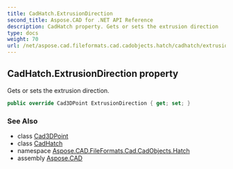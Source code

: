 ```yaml
---
title: CadHatch.ExtrusionDirection
second_title: Aspose.CAD for .NET API Reference
description: CadHatch property. Gets or sets the extrusion direction
type: docs
weight: 70
url: /net/aspose.cad.fileformats.cad.cadobjects.hatch/cadhatch/extrusiondirection/
---
```

## CadHatch.ExtrusionDirection property

Gets or sets the extrusion direction.

```csharp
public override Cad3DPoint ExtrusionDirection { get; set; }
```

### See Also

* class [Cad3DPoint](../../../aspose.cad.fileformats.cad.cadobjects/cad3dpoint/)
* class [CadHatch](../)
* namespace [Aspose.CAD.FileFormats.Cad.CadObjects.Hatch](../../cadhatch/)
* assembly [Aspose.CAD](../../../)


